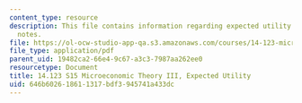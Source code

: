 ```yaml
---
content_type: resource
description: This file contains information regarding expected utility 2 recitation
  notes.
file: https://ol-ocw-studio-app-qa.s3.amazonaws.com/courses/14-123-microeconomic-theory-iii-spring-2015/646b602618611317bdf3945741a433dc_MIT14_123S15_expected2.pdf
file_type: application/pdf
parent_uid: 19482ca2-66e4-9c67-a3c3-7987aa262ee0
resourcetype: Document
title: 14.123 S15 Microeconomic Theory III, Expected Utility
uid: 646b6026-1861-1317-bdf3-945741a433dc
---
```

